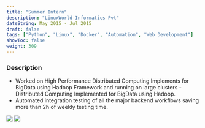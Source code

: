 ```yaml
---
title: "Summer Intern"
description: "LinuxWorld Informatics Pvt"
dateString: May 2015 - Jul 2015
draft: false
tags: ["Python", "Linux", "Docker", "Automation", "Web Development"]
showToc: false
weight: 309
--- 
```


### Description

- Worked on High Performance Distributed Computing Implements for BigData using Hadoop Framework and running on large clusters - Distributed Computing Implemented for BigData using Hadoop.
- Automated integration testing of all the major backend workflows saving more than 2h of weekly testing time.

![](/experience/linuxworld/ivory.jpg#center)
![](/experience/linuxworld/ivory_landing.jpg#center)